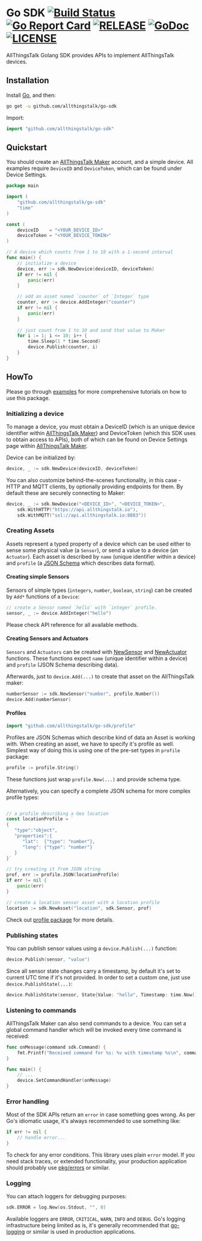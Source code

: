 # Go SDK [![Build Status](https://travis-ci.org/allthingstalk/go-sdk.svg?branch=master)](https://travis-ci.org/allthingstalk/go-sdk) [![Go Report Card](https://goreportcard.com/badge/github.com/allthingstalk/go-sdk)](https://goreportcard.com/report/github.com/allthingstalk/go-sdk) [![RELEASE](https://img.shields.io/github/release/allthingstalk/go-sdk.svg)](https://github.com/allthingstalk/go-sdk/releases/latest) [![GoDoc](https://godoc.org/github.com/allthingstalk/go-sdk?status.svg)](https://godoc.org/github.com/allthingstalk/go-sdk) [![LICENSE](https://img.shields.io/github/license/allthingstalk/go-sdk.svg)](LICENSE)

AllThingsTalk Golang SDK provides APIs to implement AllThingsTalk devices.

## Installation

Install [Go][5a0ab892], and then:

```bash
go get -u github.com/allthingstalk/go-sdk
```

Import:

```go
import "github.com/allthingstalk/go-sdk"
```

## Quickstart

You should create an [AllThingsTalk Maker][7447b4f9] account, and a simple device. All examples require `DeviceID` and `DeviceToken`, which can be found under Device Settings.

```go
package main

import (
	"github.com/allthingstalk/go-sdk"
	"time"
)

const (
	deviceID    = "<YOUR_DEVICE_ID>"
	deviceToken = "<YOUR_DEVICE_TOKEN>"
)

// A device which counts from 1 to 10 with a 1-second interval
func main() {
	// initialize a device
	device, err := sdk.NewDevice(deviceID, deviceToken)
	if err != nil {
		panic(err)
	}

	// add an asset named `counter` of `Integer` type
	counter, err := device.AddInteger("counter")
	if err != nil {
		panic(err)
	}
	
	// just count from 1 to 10 and send that value to Maker
	for i := 1; i <= 10; i++ {
		time.Sleep(1 * time.Second)
		device.Publish(counter, i)
	}
}
```

## HowTo

Please go through [examples][cfdc356c] for more comprehensive tutorials on how to use this package.

### Initializing a device

To manage a device, you must obtain a DeviceID (which is an unique device identifier within [AllThingsTalk Maker][7447b4f9]) and DeviceToken (which this SDK uses to obtain access to APIs), both of which can be found on Device Settings page within [AllThingsTalk Maker][7447b4f9].

Device can be initialized by:

```go
device, _ := sdk.NewDevice(deviceID, deviceToken)
```

You can also customize behind-the-scenes functionality, in this case - HTTP and MQTT clients, by optionally providing endpoints for them. By default these are securely connecting to Maker:

```go
device, _ := sdk.NewDevice("<DEVICE_ID>", "<DEVICE_TOKEN>",
	sdk.WithHTTP("https://api.allthingstalk.io"),
	sdk.WithMQTT("ssl://api.allthingstalk.io:8883"))
```

### Creating Assets

Assets represent a typed property of a device which can be used either to sense some physical value (a `Sensor`), or send a value to a device (an `Actuator`). Each asset is described by `name` (unique identifier within a device) and `profile` (a [JSON Schema][61d54ea9] which describes data format).

#### Creating simple Sensors

Sensors of simple types (`integers`, `number`, `boolean`, `string`) can be created by `Add*` functions of a `Device`:

```go
// create a Sensor named `hello` with `integer` profile.
sensor, _ := device.AddInteger("hello")
```

Please check API reference for all available methods.

#### Creating Sensors and Actuators

`Sensors` and `Actuators` can be created with [NewSensor][1cb40ec7] and [NewActuator][db6f36c9] functions. These functions expect `name` (unique identifier within a device) and `profile` (JSON Schema describing data).

Afterwards, just to `device.Add(...)` to create that asset on the AllThingsTalk maker:

```go
numberSensor := sdk.NewSensor("number", profile.Number())
device.Add(numberSensor)
```

#### Profiles

```go
import "github.com/allthingstalk/go-sdk/profile"
```

Profiles are JSON Schemas which describe kind of data an Asset is working with. When creating an asset, we have to specify it's profile as well. Simplest way of doing this is using one of the pre-set types in `profile` package:

```go
profile := profile.String()
```

These functions just wrap `profile.New(...)` and provide schema type.

Alternatively, you can specify a complete JSON schema for more complex profile types:

```go

// a profile describing a Geo location
const locationProfile = `
{
   "type":"object",
   "properties":{
	  "lat":  {"type": "number"},
	  "long": {"type": "number"}
   }
}`

// try creating it from JSON string
prof, err := profile.JSON(locationProfile)
if err != nil {
	panic(err)
}

// create a location sensor asset with a location profile
location := sdk.NewAsset("location", sdk.Sensor, prof)
```

Check out [profile package][5d088019] for more details.

### Publishing states

You can publish sensor values using a `device.Publish(...)` function:

```go
device.Publish(sensor, "value")
```

Since all sensor state changes carry a timestamp, by default it's set to current UTC time if it's not provided. In order to set a custom one, just use `device.PublishState(...)`:

```go
device.PublishState(sensor, State{Value: "hello", Timestamp: time.Now().UTC()})
```

### Listening to commands

AllThingsTalk Maker can also send commands to a device. You can set a global command handler which will be invoked every time command is received:

```go
func onMessage(command sdk.Command) {
	fmt.Printf("Received command for %s: %v with timestamp %s\n", command.Name, command.Value, command.Timestamp)
}

func main() {
	// ...
	device.SetCommandHandler(onMessage)
}
```

### Error handling

Most of the SDK APIs return an `error` in case something goes wrong. As per Go's idiomatic usage, it's always recommended to use something like:

```go
if err != nil {
	// handle error...
}
```

To check for any error conditions. This library uses plain `error` model. If you need stack traces, or extended functionality, your production application should probably use [pkg/errors][2f9b8fc1] or similar.

### Logging

You can attach loggers for debugging purposes:

```go
sdk.ERROR = log.New(os.Stdout, "", 0)
```

Available loggers are `ERROR`, `CRITICAL`, `WARN`, `INFO` and `DEBUG`. Go's logging infrastructure being limited as is, it's generally recommended that [go-logging][5f643e4e] or similar is used in production applications.

[1cb40ec7]: https://godoc.org/github.com/allthingstalk/go-sdk/#NewSensor "NewSensor"
[2f9b8fc1]: https://github.com/pkg/errors "pkg/errors"
[5a0ab892]: https://golang.org/doc/install "Go"
[5d088019]: https://godoc.org/github.com/github.com/allthingstalk/go-sdk/profile "profile package"
[5f643e4e]: https://github.com/op/go-logging "go-logging"
[61d54ea9]: http://json-schema.org/ "JSON Schema"
[7447b4f9]: https://maker.allthingstalk.com "AllThingsTalk Maker"
[cfdc356c]: examples/ "examples"
[db6f36c9]: https://godoc.org/github.com/allthingstalk/go-sdk/#NewActuator "NewActuator"
